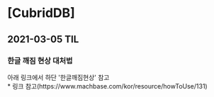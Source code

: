 <h1>[CubridDB]</h1>
<h2>2021-03-05 TIL</h2>
<h3>한글 깨짐 현상 대처법</h3>
아래 링크에서 하단 '한글깨짐현상' 참고<br/>
* 링크 참고(https://www.machbase.com/kor/resource/howToUse/131)
